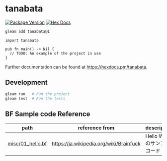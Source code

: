 # tanabata

[![Package Version](https://img.shields.io/hexpm/v/tanabata)](https://hex.pm/packages/tanabata)
[![Hex Docs](https://img.shields.io/badge/hex-docs-ffaff3)](https://hexdocs.pm/tanabata/)

```sh
gleam add tanabata@1
```

```gleam
import tanabata

pub fn main() -> Nil {
  // TODO: An example of the project in use
}
```

Further documentation can be found at <https://hexdocs.pm/tanabata>.

## Development

```sh
gleam run   # Run the project
gleam test  # Run the tests
```

## BF Sample code Reference

| path                                 | reference from                            | description                  |
| ------------------------------------ | ----------------------------------------- | ---------------------------- |
| [misc/01_hello.bf](misc/01_hello.bf) | <https://ja.wikipedia.org/wiki/Brainfuck> | Hello World のサンプルコード |
